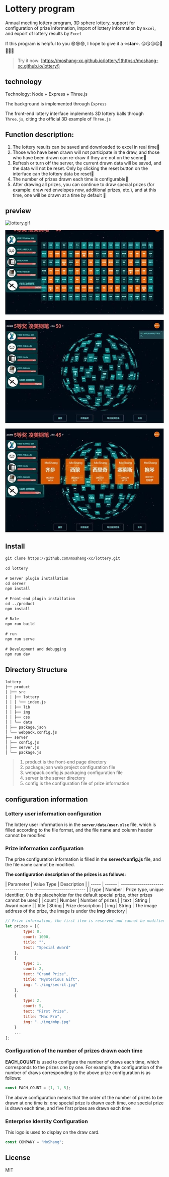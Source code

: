 # Lottery program

Annual meeting lottery program, 3D sphere lottery, support for configuration of prize information, import of lottery information by `Excel`, and export of lottery results by `Excel`

If this program is helpful to you 😎😎😎, I hope to give it a ⭐**star**⭐. 😘😘😘😍🥰🎉🎈🎃

> Try it now: [https://moshang-xc.github.io/lottery/](https://moshang-xc.github.io/lottery/)

## technology

Technology: Node + Express + Three.js

The background is implemented through `Express`

The front-end lottery interface implements 3D lottery balls through `Three.js`, citing the official 3D example of `Three.js`

## Function description:

1. The lottery results can be saved and downloaded to excel in real time🎉
2. Those who have been drawn will not participate in the draw, and those who have been drawn can re-draw if they are not on the scene🎁
3. Refresh or turn off the server, the current drawn data will be saved, and the data will not be reset. Only by clicking the reset button on the interface can the lottery data be reset🧧
4. The number of prizes drawn each time is configurable🎈
5. After drawing all prizes, you can continue to draw special prizes (for example: draw red envelopes now, additional prizes, etc.), and at this time, one will be drawn at a time by default 🧨

## preview

![lottery.gif](https://raw.githubusercontent.com/moshang-xc/blog/master/share/lottery.gif)

![index.jpg](https://raw.githubusercontent.com/moshang-xc/blog/master/share/index.jpg)

![start.jpg](https://raw.githubusercontent.com/moshang-xc/blog/master/share/start.jpg)

![end.jpg](https://raw.githubusercontent.com/moshang-xc/blog/master/share/end.jpg)

## Install

```
git clone https://github.com/moshang-xc/lottery.git

cd lottery

# Server plugin installation
cd server
npm install

# Front-end plugin installation
cd ../product
npm install

# Bale
npm run build

# run
npm run serve

# Development and debugging
npm run dev

```

## Directory Structure

```
lottery
├── product
│ ├── src
│ │ ├── lottery
│ │ │ └── index.js
│ │ ├── lib
│ │ ├── img
│ │ ├── css
│ │ └── data
│ ├── package.json
│ └── webpack.config.js
├── server
│ ├── config.js
│ ├── server.js
│ └── package.js
```

> 1. product is the front-end page directory
> 2. package.josn web project configuration file
> 3. webpack.config.js packaging configuration file
> 4. server is the server directory
> 5. config is the configuration file of prize information

## configuration information

### Lottery user information configuration

The lottery user information is in the **`server/data/user.xlsx`** file, which is filled according to the file format, and the file name and column header cannot be modified

### Prize information configuration

The prize configuration information is filled in the **server/config.js** file, and the file name cannot be modified.

**The configuration description of the prizes is as follows:**

| Parameter | Value Type | Description |
| ----- | ------ | ------------------------------------ ------------------------ |
| type | Number | Prize type, unique identifier, 0 is the placeholder for the default special prize, other prizes cannot be used |
| count | Number | Number of prizes |
| text | String | Award name |
| title | String | Prize description |
| img | String | The image address of the prize, the image is under the **img** directory |

```js
// Prize information, the first item is reserved and cannot be modified, other items can be modified as needed
let prizes = [{
        type: 0,
        count: 1000,
        title: "",
        text: "Special Award"
    },
    {
        type: 1,
        count: 2,
        text: "Grand Prize",
        title: "Mysterious Gift",
        img: "../img/secrit.jpg"
    },
    {
        type: 2,
        count: 5,
        text: "First Prize",
        title: "Mac Pro",
        img: "../img/mbp.jpg"
    }
    ...
];
```

### Configuration of the number of prizes drawn each time

**EACH_COUNT** is used to configure the number of draws each time, which corresponds to the prizes one by one. For example, the configuration of the number of draws corresponding to the above prize configuration is as follows:

```js
const EACH_COUNT = [1, 1, 5];
```

The above configuration means that the order of the number of prizes to be drawn at one time is: one special prize is drawn each time, one special prize is drawn each time, and five first prizes are drawn each time

### Enterprise Identity Configuration

This logo is used to display on the draw card.

```js
const COMPANY = "MoShang";
```
## License
MIT